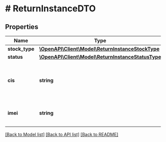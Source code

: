 # # ReturnInstanceDTO

## Properties

Name | Type | Description | Notes
------------ | ------------- | ------------- | -------------
**stock_type** | [**\OpenAPI\Client\Model\ReturnInstanceStockType**](ReturnInstanceStockType.md) |  | [optional]
**status** | [**\OpenAPI\Client\Model\ReturnInstanceStatusType**](ReturnInstanceStatusType.md) |  | [optional]
**cis** | **string** | Код идентификации единицы товара [в системе «Честный ЗНАК»](https://честныйзнак.рф/). | [optional]
**imei** | **string** | Международный идентификатор мобильного оборудования. | [optional]

[[Back to Model list]](../../README.md#models) [[Back to API list]](../../README.md#endpoints) [[Back to README]](../../README.md)
